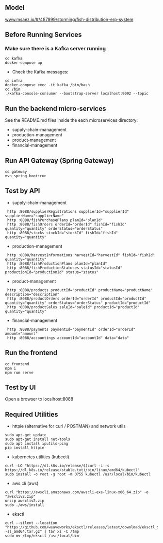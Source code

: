 # 

## Model
www.msaez.io/#/487999/storming/fish-distribution-erp-system

## Before Running Services
### Make sure there is a Kafka server running
```
cd kafka
docker-compose up
```
- Check the Kafka messages:
```
cd infra
docker-compose exec -it kafka /bin/bash
cd /bin
./kafka-console-consumer --bootstrap-server localhost:9092 --topic
```

## Run the backend micro-services
See the README.md files inside the each microservices directory:

- supply-chain-management
- production-management
- product-management
- financial-management


## Run API Gateway (Spring Gateway)
```
cd gateway
mvn spring-boot:run
```

## Test by API
- supply-chain-management
```
 http :8088/supplierRegistrations supplierId="supplierId" supplierName="supplierName" 
 http :8088/fishPurchasePlans planId="planId" 
 http :8088/fishOrders orderId="orderId" fishId="fishId" quantity="quantity" orderStatus="orderStatus" 
 http :8088/stocks stockId="stockId" fishId="fishId" quantity="quantity" 
```
- production-management
```
 http :8088/harvestInformations harvestId="harvestId" fishId="fishId" quantity="quantity" 
 http :8088/fishProductionPlans planId="planId" 
 http :8088/fishProductionStatuses statusId="statusId" productionId="productionId" status="status" 
```
- product-management
```
 http :8088/products productId="productId" productName="productName" description="description" 
 http :8088/productOrders orderId="orderId" productId="productId" quantity="quantity" orderStatus="orderStatus" productId="productId" 
 http :8088/productSales saleId="saleId" productId="productId" quantity="quantity" 
```
- financial-management
```
 http :8088/payments paymentId="paymentId" orderId="orderId" amount="amount" 
 http :8088/accountings accountId="accountId" data="data" 
```


## Run the frontend
```
cd frontend
npm i
npm run serve
```

## Test by UI
Open a browser to localhost:8088

## Required Utilities

- httpie (alternative for curl / POSTMAN) and network utils
```
sudo apt-get update
sudo apt-get install net-tools
sudo apt install iputils-ping
pip install httpie
```

- kubernetes utilities (kubectl)
```
curl -LO "https://dl.k8s.io/release/$(curl -L -s https://dl.k8s.io/release/stable.txt)/bin/linux/amd64/kubectl"
sudo install -o root -g root -m 0755 kubectl /usr/local/bin/kubectl
```

- aws cli (aws)
```
curl "https://awscli.amazonaws.com/awscli-exe-linux-x86_64.zip" -o "awscliv2.zip"
unzip awscliv2.zip
sudo ./aws/install
```

- eksctl 
```
curl --silent --location "https://github.com/weaveworks/eksctl/releases/latest/download/eksctl_$(uname -s)_amd64.tar.gz" | tar xz -C /tmp
sudo mv /tmp/eksctl /usr/local/bin
```

